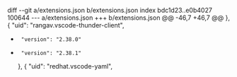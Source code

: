 diff --git a/extensions.json b/extensions.json
index bdc1d23..e0b4027 100644
--- a/extensions.json
+++ b/extensions.json
@@ -46,7 +46,7 @@
     },
     {
       "uid": "rangav.vscode-thunder-client",
-      "version": "2.38.0"
+      "version": "2.38.1"
     },
     {
       "uid": "redhat.vscode-yaml",
